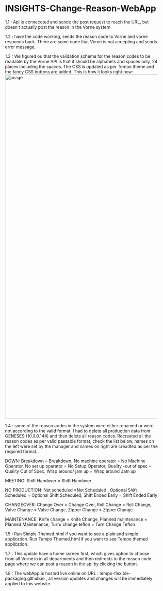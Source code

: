 # INSIGHTS-Change-Reason-WebApp
1.1 : Api is conneccted and sende the post request to reach the URL, but doesn't actually post the reason in the Vorne system.

1.2 : have the code working, sends the reason code to Vorne and vorne responds back. There are some code that Vorne is not accepting and sends error message.

1.3 : We figured ou that the validation schema for the reason codes to be readable by the Vorne API is that it should be alphabets and spaces only, 24 places including the spaces. The CSS is updated as per Tempo theme and the fancy CSS buttons are added. This is how it looks right now: <img width="1134" alt="image" src="https://github.com/Tempo-Flexible-Packaging/INSIGHTS-Change-Reason-WebApp/assets/140524949/b5f3fddf-9187-44e9-a012-31531de35e66">


1.4 : some of the reason codes in the system were either renamed or were not according to the valid format. I had to delete all production data from GENESES (10.0.0.144) and then delete all reason codes. Recreated all the reason codes as per valid passable format, check the list below, names on the left were set by the manager and names on right are creadted as per the required format.

DOWN: 
Breakdown = Breakdown, 
No machine operator = No Machine Operator, 
No set up operator = No Setup Operator, 
Quality -out of spec = Quality Out of Spec, 
Wrap around/ jam up = Wrap around Jam up

MEETING: 
Shift Handover = Shift Handover

NO PRODUCTION: 
Not scheduled =Not Scheduled , 
Optional Shift Scheduled = Optional Shift Scheduled, 
Shift Ended Early = Shift Ended Early

CHANGEOVER: 
Change Over = Change Over, 
Roll Change = Roll Change, 
Valve Change = Valve Change, 
Zipper Change = Zipper Change

MAINTENANCE: 
Knife change = Knife Change, 
Planned maintenance = Planned Maintenance, 
Turn/ change teflon = Turn Change Teflon


1.5 : Run Simple Themed.html if you want to see a plain and simple application. Run Tempo Themed.html if you want to see Tempo themed application. 

1.7 : This update have a home screen first, which gives option to choose from all Vorne in in all departments and then redirects to the reason code page where we can post a reason in the api by clicking the button.

1.8 : The webApp is hosted live online on URL : tempo-flexible-packaging.github.io , all version updates and changes will be immediately applied to this website.


